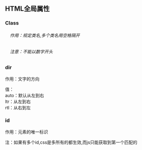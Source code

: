 ## HTML全局属性

### Class

###### &nbsp;&nbsp;&nbsp;&nbsp;作用：规定类名,多个类名用空格隔开

###### &nbsp;&nbsp;&nbsp;&nbsp;注意：不能以数字开头

### dir

作用：文字的方向

值：  
  auto：默认从左到右  
  ltr：从左到右  
  rtl：从右到左

### id

作用：元素的唯一标识

注：如果有多个id,css是多所有的都生效,而js只能获取到第一个匹配的

